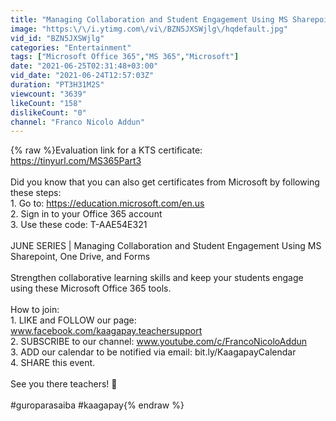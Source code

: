 ```yaml
---
title: "Managing Collaboration and Student Engagement Using MS Sharepoint, Onedrive and Forms"
image: "https:\/\/i.ytimg.com\/vi\/BZN5JXSWjlg\/hqdefault.jpg"
vid_id: "BZN5JXSWjlg"
categories: "Entertainment"
tags: ["Microsoft Office 365","MS 365","Microsoft"]
date: "2021-06-25T02:31:48+03:00"
vid_date: "2021-06-24T12:57:03Z"
duration: "PT3H31M2S"
viewcount: "3639"
likeCount: "158"
dislikeCount: "0"
channel: "Franco Nicolo Addun"
---
```

{% raw %}Evaluation link for a KTS certificate: <a rel="nofollow" target="blank" href="https://tinyurl.com/MS365Part3">https://tinyurl.com/MS365Part3</a><br /><br />Did you know that you can also get certificates from Microsoft by following these steps: <br />1. Go to: <a rel="nofollow" target="blank" href="https://education.microsoft.com/en.us">https://education.microsoft.com/en.us</a><br />2. Sign in to your Office 365 account<br />3. Use these code: T-AAE54E321<br /><br />JUNE SERIES | Managing Collaboration and Student Engagement Using MS Sharepoint, One Drive, and Forms<br /><br />Strengthen collaborative learning skills and keep your students engage using these Microsoft Office 365 tools. <br /><br />How to join:<br />1. LIKE and FOLLOW our page: www.facebook.com/kaagapay.teachersupport<br />2. SUBSCRIBE to our channel: www.youtube.com/c/FrancoNicoloAddun<br />3. ADD our calendar to be notified via email: bit.ly/KaagapayCalendar<br />4. SHARE this event.<br /><br />See you there teachers! 🙂<br /><br />#guroparasaiba #kaagapay{% endraw %}
